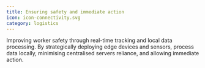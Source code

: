 ```yaml
---
title: Ensuring safety and immediate action
icon: icon-connectivity.svg
category: logistics
---
```


Improving worker safety through real-time tracking and local data processing. By strategically deploying edge devices and sensors, process data locally, minimising centralised servers reliance, and  allowing immediate action. 
